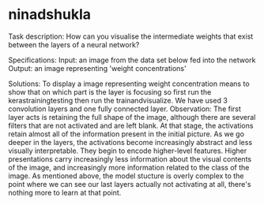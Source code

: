 # ninadshukla
Task description:
How can you visualise the intermediate weights that exist between the layers of a neural network?

Specifications:
Input: an image from the data set below fed into the network
Output: an image representing 'weight concentrations'


Solutions:
To display a image representing weight concentration means to show that on which part is the layer is focusing
so first run the kerastrainingtesting then run the trainandvisualize.
We have used 3 convolution layers and one fully connected layer.
Observation:
The first layer acts is retaining the full shape of the image, although there are several filters that are not activated and are left blank. At that stage, the activations retain almost all of the information present in the initial picture.
 As we go deeper in the layers, the activations become increasingly abstract and less visually interpretable. They begin to encode higher-level features. Higher presentations carry increasingly less information about the visual contents of the image, and increasingly more information related to the class of the image.
As mentioned above, the model stucture is overly complex to the point where we can see our last layers actually not activating at all, there's nothing more to learn at that point.

